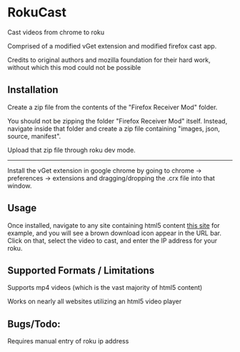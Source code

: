 # RokuCast
Cast videos from chrome to roku

Comprised of a modified vGet extension and modified firefox cast app.

Credits to original authors and mozilla foundation for their hard work, without which this mod could not be possible

## Installation

Create a zip file from the contents of the "Firefox Receiver Mod" folder.

You should not be zipping the folder "Firefox Receiver Mod" itself. Instead, navigate inside that folder and create a zip file containing "images, json, source, manifest".

Upload that zip file through roku dev mode.

-----

Install the vGet extension in google chrome by going to chrome -> preferences -> extensions and dragging/dropping the .crx file into that window. 

## Usage

Once installed, navigate to any site containing html5 content [this site](https://people.mozilla.org/~mfinkle/casting/test.html) for example, and you will see a brown download icon appear in the URL bar. Click on that, select the video to cast, and enter the IP address for your roku.

## Supported Formats / Limitations

Supports mp4 videos (which is the vast majority of html5 content)

Works on nearly all websites utilizing an html5 video player

## Bugs/Todo:

Requires manual entry of roku ip address
